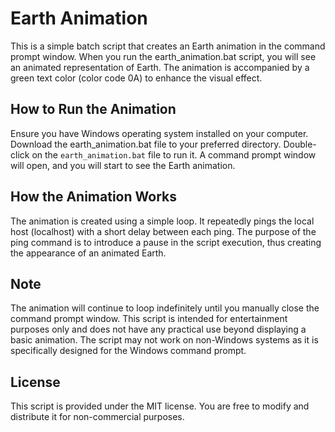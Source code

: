 # Earth Animation
This is a simple batch script that creates an Earth animation in the command prompt window. When you run the earth_animation.bat script, you will see an animated representation of Earth. The animation is accompanied by a green text color (color code 0A) to enhance the visual effect.

## How to Run the Animation
Ensure you have Windows operating system installed on your computer.
Download the earth_animation.bat file to your preferred directory.
Double-click on the `earth_animation.bat` file to run it.
A command prompt window will open, and you will start to see the Earth animation.

## How the Animation Works
The animation is created using a simple loop. It repeatedly pings the local host (localhost) with a short delay between each ping. The purpose of the ping command is to introduce a pause in the script execution, thus creating the appearance of an animated Earth.

## Note
The animation will continue to loop indefinitely until you manually close the command prompt window.
This script is intended for entertainment purposes only and does not have any practical use beyond displaying a basic animation.
The script may not work on non-Windows systems as it is specifically designed for the Windows command prompt.

## License
This script is provided under the MIT license. You are free to modify and distribute it for non-commercial purposes.
